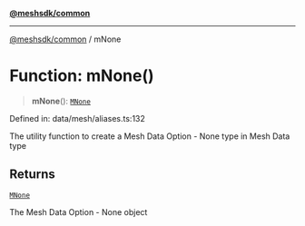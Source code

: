 [**@meshsdk/common**](../README.md)

***

[@meshsdk/common](../globals.md) / mNone

# Function: mNone()

> **mNone**(): [`MNone`](../type-aliases/MNone.md)

Defined in: data/mesh/aliases.ts:132

The utility function to create a Mesh Data Option - None type in Mesh Data type

## Returns

[`MNone`](../type-aliases/MNone.md)

The Mesh Data Option - None object

